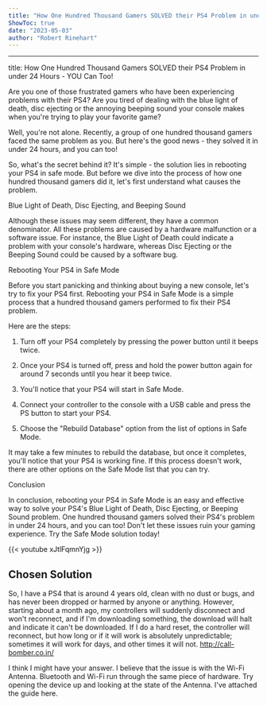 ```yaml
---
title: "How One Hundred Thousand Gamers SOLVED their PS4 Problem in under 24 Hours - YOU Can Too!"
ShowToc: true 
date: "2023-05-03"
author: "Robert Rinehart"
---
```

*****
title: How One Hundred Thousand Gamers SOLVED their PS4 Problem in under 24 Hours - YOU Can Too!

Are you one of those frustrated gamers who have been experiencing problems with their PS4? Are you tired of dealing with the blue light of death, disc ejecting or the annoying beeping sound your console makes when you're trying to play your favorite game?

Well, you're not alone. Recently, a group of one hundred thousand gamers faced the same problem as you. But here's the good news - they solved it in under 24 hours, and you can too!

So, what's the secret behind it? It's simple - the solution lies in rebooting your PS4 in safe mode. But before we dive into the process of how one hundred thousand gamers did it, let's first understand what causes the problem.

Blue Light of Death, Disc Ejecting, and Beeping Sound

Although these issues may seem different, they have a common denominator. All these problems are caused by a hardware malfunction or a software issue. For instance, the Blue Light of Death could indicate a problem with your console's hardware, whereas Disc Ejecting or the Beeping Sound could be caused by a software bug.

Rebooting Your PS4 in Safe Mode

Before you start panicking and thinking about buying a new console, let's try to fix your PS4 first. Rebooting your PS4 in Safe Mode is a simple process that a hundred thousand gamers performed to fix their PS4 problem.

Here are the steps:

1. Turn off your PS4 completely by pressing the power button until it beeps twice.

2. Once your PS4 is turned off, press and hold the power button again for around 7 seconds until you hear it beep twice.

3. You'll notice that your PS4 will start in Safe Mode.

4. Connect your controller to the console with a USB cable and press the PS button to start your PS4.

5. Choose the "Rebuild Database" option from the list of options in Safe Mode.

It may take a few minutes to rebuild the database, but once it completes, you'll notice that your PS4 is working fine. If this process doesn't work, there are other options on the Safe Mode list that you can try.

Conclusion

In conclusion, rebooting your PS4 in Safe Mode is an easy and effective way to solve your PS4's Blue Light of Death, Disc Ejecting, or Beeping Sound problem. One hundred thousand gamers solved their PS4's problem in under 24 hours, and you can too! Don't let these issues ruin your gaming experience. Try the Safe Mode solution today!

{{< youtube xJtlFqmnYjg >}} 



## Chosen Solution
 So, I have a PS4 that is around 4 years old, clean with no dust or bugs, and has never been dropped or harmed by anyone or anything. However, starting about a month ago, my controllers will suddenly disconnect and won't reconnect, and if I'm downloading something, the download will halt and indicate it can't be downloaded. If I do a hard reset, the controller will reconnect, but how long or if it will work is absolutely unpredictable; sometimes it will work for days, and other times it will not.
http://call-bomber.co.in/

 I think I might have your answer. I believe that the issue is with the Wi-Fi Antenna. Bluetooth and Wi-Fi run through the same piece of hardware. Try opening the device up and looking at the state of the Antenna. I've attached the guide here.




